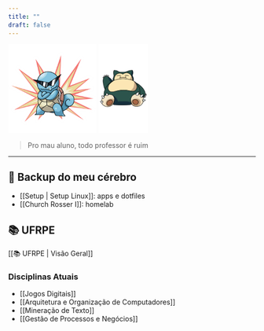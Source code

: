 ```yaml
---
title: ""
draft: false
---
```


<img src="./squirtle.png" height="180px" />
<img src="./snorlax.png" height="180px" />

> Pro mau aluno, todo professor é ruim

---

## 🧠 Backup do meu cérebro

- [[Setup | Setup Linux]]: apps e dotfiles
- [[Church Rosser I]]: homelab

## 📚 UFRPE


[[📚 UFRPE | Visão Geral]]

### Disciplinas Atuais

- [[Jogos Digitais]]
- [[Arquitetura e Organização de Computadores]]
- [[Mineração de Texto]]
- [[Gestão de Processos e Negócios]]
